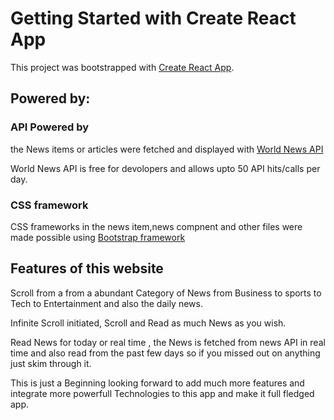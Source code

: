 # Getting Started with Create React App

This project was bootstrapped with [Create React App](https://github.com/facebook/create-react-app).

## Powered by:
### API Powered by
the News items or articles were fetched and displayed with [World News API](https://worldnewsapi.com)

World News API is free for devolopers and allows upto 50 API hits/calls per day. 

### CSS framework 
CSS frameworks in the news item,news compnent and other files were made possible using [Bootstrap framework](https://getbootstrap.com)

## Features of this website 
  Scroll from a from a abundant Category of News from Business to sports to Tech to Entertainment and also the daily news. 
  
  Infinite Scroll initiated, Scroll and Read as much News as you wish.
  
  Read News for today or real time , the News is fetched from news API in real time and also read from the past few days so if you missed out on anything just skim through it.

 This is just a Beginning looking forward to add much more features and integrate more powerfull Technologies to this app and make it full fledged app. 
